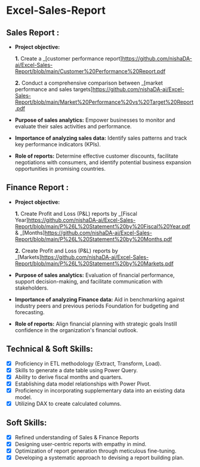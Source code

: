 # Excel-Sales-Report

## Sales Report :


- **Project objective:** 

    **1.** Create a _[customer performance report]https://github.com/nishaDA-ai/Excel-Sales-Report/blob/main/Customer%20Performance%20Report.pdf 

    **2.** Conduct a comprehensive comparison between _[market performance and sales targets]https://github.com/nishaDA-ai/Excel-Sales-Report/blob/main/Market%20Performance%20vs%20Target%20Report.pdf
- **Purpose of sales analytics:** Empower businesses to monitor and evaluate their sales activities and performance.

- **Importance of analyzing sales data:** Identify sales patterns and track key performance indicators (KPIs).

- **Role of reports:** Determine effective customer discounts, facilitate negotiations with consumers, and identify potential business expansion opportunities in promising countries.


## Finance Report :

- **Project objective:** 

    **1.** Create Profit and Loss (P&L) reports by _[Fiscal Year]https://github.com/nishaDA-ai/Excel-Sales-Report/blob/main/P%26L%20Statement%20by%20Fiscal%20Year.pdf & _[Months]https://github.com/nishaDA-ai/Excel-Sales-Report/blob/main/P%26L%20Statement%20by%20Months.pdf

   **2.** Create Profit and Loss (P&L) reports by _[Markets]https://github.com/nishaDA-ai/Excel-Sales-Report/blob/main/P%26L%20Statement%20by%20Markets.pdf
- **Purpose of sales analytics:** Evaluation of financial performance, support decision-making, and facilitate communication with stakeholders.

- **Importance of analyzing Finance data:** Aid in benchmarking against industry peers and previous periods Foundation for budgeting and forecasting.

- **Role of reports:** Align financial planning with strategic goals Instill confidence in the organization's financial outlook.


## Technical & Soft Skills:
- [x]	Proficiency in ETL methodology (Extract, Transform, Load).
- [x]	Skills to generate a date table using Power Query.
- [x]	Ability to derive fiscal months and quarters.
- [x]	Establishing data model relationships with Power Pivot.
- [x]	Proficiency in incorporating supplementary data into an existing data model.
- [x]	Utilizing DAX to create calculated columns.

## Soft Skills:
- [x]	Refined understanding of Sales & Finance Reports
- [x]	Designing user-centric reports with empathy in mind.
- [x]	Optimization of report generation through meticulous fine-tuning.
- [x]	Developing a systematic approach to devising a report building plan.
